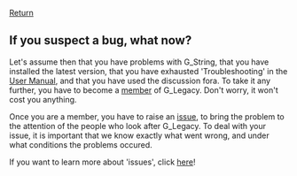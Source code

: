[Return](../../../)
## If you suspect a bug, what now? ##
Let's assume then that you have problems with G_String, that you have installed the latest version, that you have exhausted 'Troubleshooting' in the [User Manual](../../main/Support/Manual.pdf), and that you have used the discussion fora. To take it any further, you have to become a [member](membership.md) of G_Legacy. Don't worry, it won't cost you anything.

Once you are a member, you have to raise an [issue](https://docs.github.com/en/issues/tracking-your-work-with-issues/creating-an-issue), to bring the problem to the attention of the people who look after G_Legacy. To deal with your issue, it is important that we know exactly what went wrong, and under what conditions the problems occured.

If you want to learn more about 'issues', click [here](https://docs.github.com/en/issues)!
